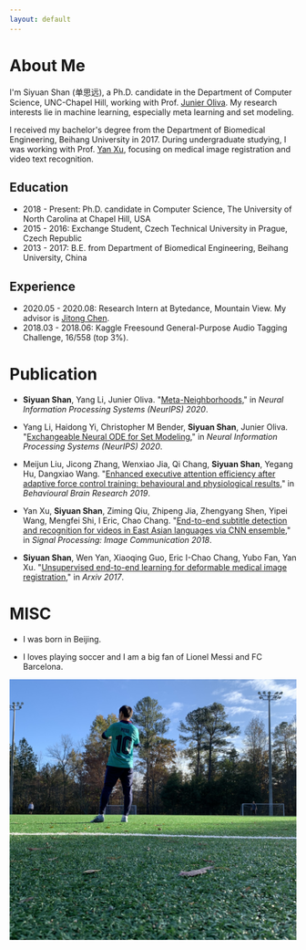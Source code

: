```yaml
---
layout: default
---
```


# About Me

I'm Siyuan Shan (单思远), a Ph.D. candidate in the Department of Computer Science, UNC-Chapel Hill, working with Prof. [Junier Oliva](https://cs.unc.edu/people/junier-oliva/). My research interests lie in machine learning, especially meta learning and set modeling.  

I received my bachelor's degree from the Department of Biomedical Engineering, Beihang University in 2017. During undergraduate studying, I was working with Prof. [Yan Xu](https://scholar.google.com/citations?user=D01Xtx4AAAAJ&hl=en), focusing on medical image registration and video text recognition.

## Education

* 2018 - Present: Ph.D. candidate in Computer Science, The University of North Carolina at Chapel Hill, USA
* 2015 - 2016: Exchange Student,  Czech Technical University in Prague, Czech Republic
* 2013 - 2017: B.E. from Department of Biomedical Engineering, Beihang University, China

## Experience

* 2020.05 - 2020.08: Research Intern at Bytedance, Mountain View. My advisor is [Jitong Chen](http://jitongchen.com/).
* 2018.03 - 2018.06: Kaggle Freesound General-Purpose Audio Tagging Challenge, 16/558 (top 3%).

# Publication

* **Siyuan Shan**, Yang Li, Junier Oliva. "[Meta-Neighborhoods](https://arxiv.org/pdf/1909.09140.pdf)," in _Neural Information Processing Systems (NeurIPS) 2020_.

* Yang Li, Haidong Yi, Christopher M Bender, **Siyuan Shan**, Junier Oliva. "[Exchangeable Neural ODE for Set Modeling](https://arxiv.org/pdf/2008.02676.pdf)," in _Neural Information Processing Systems (NeurIPS) 2020_.

* Meijun Liu, Jicong Zhang, Wenxiao Jia, Qi Chang, **Siyuan Shan**, Yegang Hu, Dangxiao Wang. "[Enhanced executive attention efficiency after adaptive force control training: behavioural and physiological results](https://www.sciencedirect.com/science/article/pii/S0166432818312464)," in _Behavioural Brain Research 2019_.

* Yan Xu, **Siyuan Shan**, Ziming Qiu, Zhipeng Jia, Zhengyang Shen, Yipei Wang, Mengfei Shi, I Eric, Chao Chang. "[End-to-end subtitle detection and recognition for videos in East Asian languages via CNN ensemble](https://www.sciencedirect.com/science/article/abs/pii/S092359651730173X)," in _Signal Processing: Image Communication 2018_.

* **Siyuan Shan**, Wen Yan, Xiaoqing Guo, Eric I-Chao Chang, Yubo Fan, Yan Xu. "[Unsupervised end-to-end learning for deformable medical image registration](https://arxiv.org/pdf/1711.08608.pdf)," in _Arxiv 2017_.

# MISC

* I was born in Beijing.

* I loves playing soccer and I am a big fan of Lionel Messi and FC Barcelona.
<img src="/assets/img/soccer.jpg"/>

